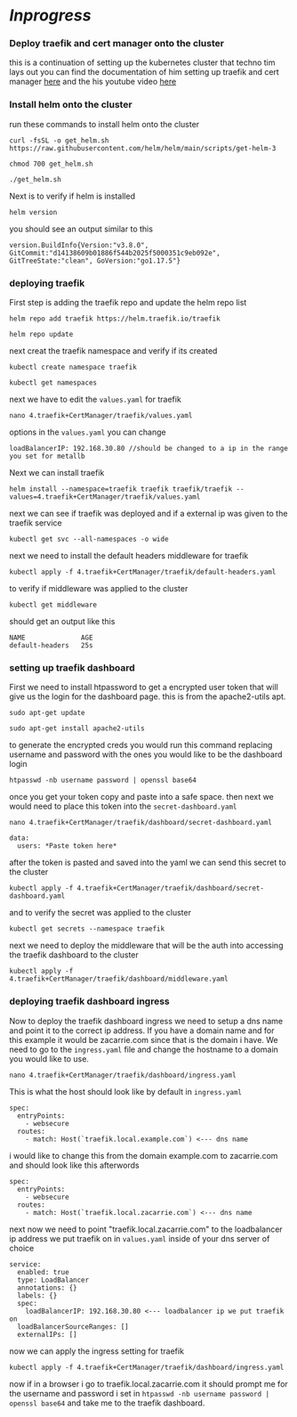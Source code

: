 # *Inprogress*
### Deploy traefik and cert manager onto the cluster
this is a continuation of setting up the kubernetes cluster that techno tim lays out you can find the documentation of him setting up traefik and cert manager [here](https://technotim.live/posts/kube-traefik-cert-manager-le/) and the his youtube video [here](https://www.youtube.com/watch?v=G4CmbYL9UPg)

### Install helm onto the cluster
run these commands to install helm onto the cluster
```
curl -fsSL -o get_helm.sh https://raw.githubusercontent.com/helm/helm/main/scripts/get-helm-3
```
```
chmod 700 get_helm.sh
```
```
./get_helm.sh
```
Next is to verify if helm is installed
```
helm version
```
you should see an output similar to this
```
version.BuildInfo{Version:"v3.8.0", GitCommit:"d14138609b01886f544b2025f5000351c9eb092e", GitTreeState:"clean", GoVersion:"go1.17.5"}
```

### deploying traefik
First step is adding the traefik repo and update the helm repo list
```
helm repo add traefik https://helm.traefik.io/traefik
```
```
helm repo update
```
next creat the traefik namespace and verify if its created
```
kubectl create namespace traefik
```
```
kubectl get namespaces
```
next we have to edit the ```values.yaml``` for traefik 
```
nano 4.traefik+CertManager/traefik/values.yaml
```
options in the ```values.yaml``` you can change
```
loadBalancerIP: 192.168.30.80 //should be changed to a ip in the range you set for metallb 
```
Next we can install traefik
```
helm install --namespace=traefik traefik traefik/traefik --values=4.traefik+CertManager/traefik/values.yaml
```
next we can see if traefik was deployed and if a external ip was given to the traefik service
```
kubectl get svc --all-namespaces -o wide
```
next we need to install the default headers middleware for traefik 
```
kubectl apply -f 4.traefik+CertManager/traefik/default-headers.yaml
```
to verify if middleware was applied to the cluster
```
kubectl get middleware
```
should get an output like this
```
NAME              AGE
default-headers   25s
```

### setting up traefik dashboard
First we need to install htpassword to get a encrypted user token that will give us the login for the dashboard page. this is from the apache2-utils apt.
```
sudo apt-get update
```
```
sudo apt-get install apache2-utils
```
to generate the encrypted creds you would run this command replacing username and password with the ones you would like to be the dashboard login
```
htpasswd -nb username password | openssl base64
```
once you get your token copy and paste into a safe space. then next we would need to place this token into the ```secret-dashboard.yaml```
```
nano 4.traefik+CertManager/traefik/dashboard/secret-dashboard.yaml
```
```
data:
  users: *Paste token here*
```
after the token is pasted and saved into the yaml we can send this secret to the cluster
```
kubectl apply -f 4.traefik+CertManager/traefik/dashboard/secret-dashboard.yaml
```
and to verify the secret was applied to the cluster
```
kubectl get secrets --namespace traefik
```
next we need to deploy the middleware that will be the auth into accessing the traefik dashboard to the cluster
```
kubectl apply -f 4.traefik+CertManager/traefik/dashboard/middleware.yaml
```

### deploying traefik dashboard ingress
Now to deploy the traefik dashboard ingress we need to setup a dns name and point it to the correct ip address. If you have a domain name and for this example it would be zacarrie.com since that is the domain i have. We need to go to the ```ingress.yaml``` file and change the hostname to a domain you would like to use.
```
nano 4.traefik+CertManager/traefik/dashboard/ingress.yaml
```
This is what the host should look like by default in ```ingress.yaml```
```
spec:
  entryPoints:
    - websecure
  routes:
    - match: Host(`traefik.local.example.com`) <--- dns name 
```
i would like to change this from the domain example.com to zacarrie.com and should look like this afterwords
```
spec:
  entryPoints:
    - websecure
  routes:
    - match: Host(`traefik.local.zacarrie.com`) <--- dns name 
```
next now we need to point "traefik.local.zacarrie.com" to the loadbalancer ip address we put traefik on in ```values.yaml``` inside of your dns server of choice
```
service:
  enabled: true
  type: LoadBalancer
  annotations: {}
  labels: {}
  spec:
    loadBalancerIP: 192.168.30.80 <--- loadbalancer ip we put traefik on
  loadBalancerSourceRanges: []
  externalIPs: []
```
now we can apply the ingress setting for traefik
```
kubectl apply -f 4.traefik+CertManager/traefik/dashboard/ingress.yaml
```
now if in a browser i go to traefik.local.zacarrie.com it should prompt me for the username and password i set in ```htpasswd -nb username password | openssl base64``` and take me to the traefik dashboard.

